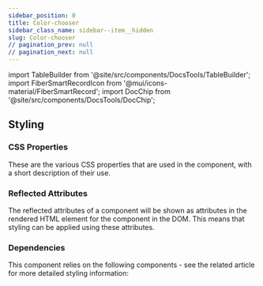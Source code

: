 ```yaml
---
sidebar_position: 0
title: Color-chooser
sidebar_class_name: sidebar--item__hidden
slug: Color-chooser
// pagination_prev: null
// pagination_next: null
---
```


import TableBuilder from '@site/src/components/DocsTools/TableBuilder';
import FiberSmartRecordIcon from '@mui/icons-material/FiberSmartRecord';
import DocChip from '@site/src/components/DocsTools/DocChip';

<DocChip tooltipText="This component will render with a shadow DOM, an API built into the browser that facilitates encapsulation." label="Scoped" target="_blank" clickable={false} iconName='scoped' />

<DocChip tooltipText="The name of the web component that will render in the DOM." label="bbj-color-chooser" clickable={false} iconName='code'/>

## Styling



### CSS Properties

  These are the various CSS properties that are used in the component, with a short description of their use.
  
  <TableBuilder tag='bbj-color-chooser' table="properties"/>

### Reflected Attributes

  The reflected attributes of a component will be shown as attributes in the rendered HTML element for the component in the DOM. This means that styling can be applied using these attributes.
  
  <TableBuilder tag='bbj-color-chooser' table="reflects"/>

### Dependencies

  This component relies on the following components - see the related article for more detailed styling information:
  
  <TableBuilder tag='bbj-color-chooser' table="dependencies"/>
